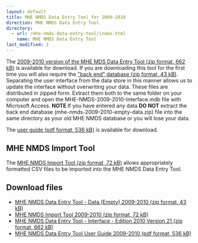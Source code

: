 ```yaml
---
layout: default
title: MHE NMDS Data Entry Tool for 2009-2010
direction: MHE NMDS Data Entry Tool
directory:
  - url: /mhe-nmds-data-entry-tool/index.html
    name: MHE NMDS Data Entry Tool
last_modified: 1
---
```


The [2009-2010 version of the MHE MDS Data Entry Tool (zip format, 662 kB)][interface-href] is available for download.
If you are downloading this tool for the first time you will also require the ["back end" database (zip format, 43 kB)][emptydata-href]. Separating the user interface from the data store in this manner allows us to update the interface without overwriting your data.
These files are distributed in zipped form. Extract them both to the same folder on your computer and open the MHE-NMDS-2009-2010-Interface.mdb file with Microsoft Access.
**NOTE** If you have entered any data **DO NOT** extract the back end database (mhe-nmds-2009-2010-empty-data.zip) file into the same directory as your old MHE NMDS database or you will lose your data.

The [user guide (pdf format, 536 kB)][userguide-href] is available for download.
## MHE NMDS Import Tool
The [MHE NMDS Import Tool (zip format, 72 kB)][importer-href] allows appropriately formatted CSV files to be imported into the MHE NMDS Data Entry Tool.
## Download files
* [MHE NMDS Data Entry Tool - Data (Empty) 2009-2010 (zip format, 43 kB)][emptydata-href]
* [MHE NMDS Import Tool 2009-2010 (zip format, 72 kB)][importer-href]
* [MHE NMDS Data Entry Tool - Interface - Edition 2010 Version 21 (zip format, 662 kB)][interface-href]
* [MHE NMDS Data Entry Tool User Guide 2009-2010 (pdf format, 536 kB)][userguide-href]

[interface-href]: /site/assets/files/1014/mhe-nmds-2009-2010-interface.zip
[emptydata-href]: /site/assets/files/1014/mhe-nmds-2009-2010-empty-data.zip
[userguide-href]: /site/assets/files/1014/mhe-nmds-2009-2010-de-tool-user-guide.pdf
[importer-href]: /site/assets/files/1014/mhe-nmds-2009-2010-importer.zip
